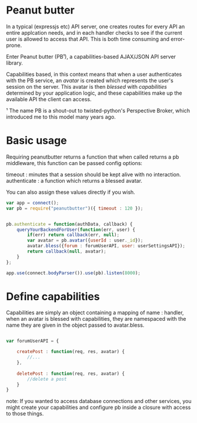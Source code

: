 Peanut butter
=============

In a typical (expressjs etc) API server, one creates routes for every API an
entire applcation needs, and in each handler checks to see if the current user
is allowed to access that API. This is both time consuming and error-prone.

Enter Peanut butter (PB&sup1;), a capabilities-based AJAX/JSON API server library. 

Capabilities based, in this context means that when a user authenticates with
the PB service, an _avatar_ is created which represents the user's session on
the server. This avatar is then _blessed_ with _capabilities_ determined by 
your application logic, and these capabilities make up the available API the
client can access. 


&sup1; The name PB is a shout-out to twisted-python's Perspective Broker, which
introduced me to this model many years ago. 


Basic usage
===========

Requiring peanutbutter returns a function that when called returns a pb 
middleware, this function can be passed config options:

timeout : minutes that a session should be kept alive with no interaction.
authenticate : a function which returns a blessed avatar.

You can also assign these values directly if you wish.

```javascript
var app = connect();
var pb = require("peanutbutter")({ timeout : 120 });


pb.authenticate = function(authData, callback) {
    queryYourBackendForUser(function(err, user) {
        if(err) return callback(err, null); 
        var avatar = pb.avatar({userId : user._id}); 
        avatar.bless({forum : forumUserAPI, user: userSettingsAPI});
        return callback(null, avatar);
    } 
};

app.use(connect.bodyParser()).use(pb).listen(8000);
```

Define capabilities
===================

Capabilities are simply an object containing a mapping of name : handler, when
an avatar is blessed with capabilities, they are namespaced with the name they
are given in the object passed to avatar.bless.

```javascript

var forumUserAPI = {

    createPost : function(req, res, avatar) {
        //...
    },
    
    deletePost : function(req, res, avatar) {
        //delete a post
    }
}

```

note: If you wanted to access database connections and other services, you might
create your capabilities and configure pb inside a closure with access to those
things. 
